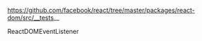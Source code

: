 https://github.com/facebook/react/tree/master/packages/react-dom/src/__tests__


ReactDOMEventListener